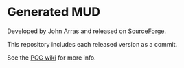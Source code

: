 # Generated MUD

Developed by John Arras and released on [SourceForge](https://sourceforge.net/projects/genmud/).

This repository includes each released version as a commit.

See the [PCG wiki](http://pcg.wikidot.com/pcg-games:genmud) for more info.

